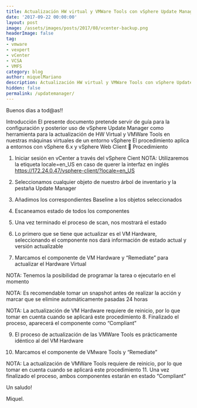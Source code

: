 ```yaml
---
title: Actualización HW virtual y VMWare Tools con vSphere Update Manager
date: '2017-09-22 00:00:00'
layout: post
image: /assets/images/posts/2017/08/vcenter-backup.png
headerImage: false
tag:
- vmware
- vexpert
- vCenter
- VCSA
- VMFS
category: blog
author: miquelMariano
description: Actualización HW virtual y VMWare Tools con vSphere Update Manager
hidden: false
permalink: /updatemanager/
---
```


Buenos dias a tod@as!!

Introducción
El presente documento pretende servir de guía para la configuración y posterior uso de vSphere Update Manager como herramienta para la actualización de HW Virtual y VMWare Tools en nuestras máquinas virtuales de un entorno vSphere
El procedimiento aplica a entornos con vSphere 6.x y vSphere Web Client

Procedimiento
1.	Iniciar sesión en vCenter a través del vSphere Cient
NOTA: Utilizaremos la etiqueta locale=en_US en caso de querer la interfaz en inglés
https://172.24.0.47/vsphere-client/?locale=en_US

2.	Seleccionamos cualquier objeto de nuestro árbol de inventario y la pestaña Update Manager

3.	Añadimos los correspondientes Baseline a los objetos seleccionados

4.	Escaneamos estado de todos los componentes

5.	Una vez terminado el proceso de scan, nos mostrará el estado

6.	Lo primero que se tiene que actualizar es el VM Hardware, seleccionando el componente nos dará información de estado actual y versión actualizable

7.	Marcamos el componente de VM Hardware y “Remediate” para actualizar el Hardware Virtual



NOTA: Tenemos la posibilidad de programar la tarea o ejecutarlo en el momento

NOTA: Es recomendable tomar un snapshot antes de realizar la acción y marcar que se elimine automáticamente pasadas 24 horas


NOTA: La actualización de VM Hardware requiere de reinicio, por lo que tomar en cuenta cuando se aplicará este procedimiento
8.	Finalizado el proceso, aparecerá el componente como “Compliant”

9.	El proceso de actualización de las VMWare Tools es prácticamente idéntico al del VM Hardware

10.	Marcamos el componente de VMware Tools y “Remediate”






NOTA: La actualización de VMWare Tools requiere de reinicio, por lo que tomar en cuenta cuando se aplicará este procedimiento
11.	Una vez finalizado el proceso, ambos componentes estarán en estado “Compliant”






Un saludo!

Miquel.


